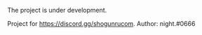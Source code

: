 The project is under development.


Project for https://discord.gg/shogunrucom.
Author: night.#0666

